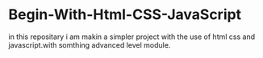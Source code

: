 # Begin-With-Html-CSS-JavaScript
in this repositary i am makin a simpler project with the use of html css and javascript.with somthing advanced level module.
